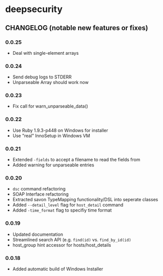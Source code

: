 # deepsecurity

## CHANGELOG (notable new features or fixes)

### 0.0.25

* Deal with single-element arrays

### 0.0.24

* Send debug logs to STDERR
* Unparseable Array should work now

### 0.0.23

* Fix call for warn_unparseable_data()

### 0.0.22

* Use Ruby 1.9.3-p448 on Windows for installer
* Use "real" InnoSetup in Windows VM

### 0.0.21

* Extended `-fields` to accept a filename to read the fields from
* Added warning for unparseable entries

### 0.0.20

* `dsc` command refactoring
* SOAP Interface refactoring
* Extracted savon TypeMapping functionality/DSL into seperate classes
* Added `--detail_level` flag for `host_detail` command
* Added `-time_format` flag to specifiy time format


### 0.0.19

* Updated documentation
* Streamlined search API (e.g. `find(id)` vs. `find_by_id(id)`
* host_group hint accessor for hosts/host_details


### 0.0.18

* Added automatic build of Windows Installer